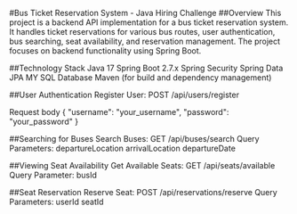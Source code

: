 #Bus Ticket Reservation System - Java Hiring Challenge
##Overview
This project is a backend API implementation for a bus ticket reservation system. It handles ticket reservations for various bus routes, user authentication, bus searching, seat availability, and reservation management. The project focuses on backend functionality using Spring Boot.

##Technology Stack
Java 17
Spring Boot 2.7.x
Spring Security
Spring Data JPA
MY SQL Database 
Maven (for build and dependency management)

##User Authentication
Register User: POST /api/users/register

Request body
{
  "username": "your_username",
  "password": "your_password"
}


##Searching for Buses
Search Buses: GET /api/buses/search
Query Parameters:
departureLocation
arrivalLocation
departureDate

##Viewing Seat Availability
Get Available Seats: GET /api/seats/available
Query Parameter:
busId


##Seat Reservation
Reserve Seat: POST /api/reservations/reserve
Query Parameters:
userId
seatId

